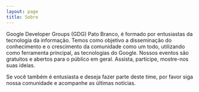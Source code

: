 ```yaml
---
layout: page
title: Sobre
---
```


Google Developer Groups (GDG) Pato Branco, é formado por entusiastas da tecnologia da informação. Temos como objetivo a disseminação do conhecimento e o crescimento da comunidade como um todo, utilizando como ferramenta principal, as tecnologias do Google. Nossos eventos são gratuitos e abertos para o público em geral. Assista, participe, mostre-nos suas ideias.

Se você também é entusiasta e deseja fazer parte deste time, por favor siga nossa comunidade e acompanhe as últimas notícias.